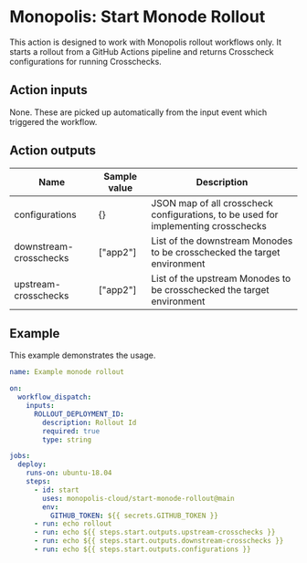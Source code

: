 # Monopolis: Start Monode Rollout

This action is designed to work with Monopolis rollout workflows only. It starts a rollout from a GitHub Actions pipeline and returns Crosscheck configurations for running Crosschecks.

## Action inputs
None. These are picked up automatically from the input event which triggered the workflow.

## Action outputs
| Name                       | Sample value | Description                                                                        |
|----------------------------|--------------|------------------------------------------------------------------------------------|
| configurations | {}           | JSON map of all crosscheck configurations, to be used for implementing crosschecks |
| downstream-crosschecks     | ["app2"]     | List of the downstream Monodes to be crosschecked the target environment           |
| upstream-crosschecks       | ["app2"]     | List of the upstream Monodes to be crosschecked the target environment             |

## Example
This example demonstrates the usage.

```yml
name: Example monode rollout

on:
  workflow_dispatch:
    inputs:
      ROLLOUT_DEPLOYMENT_ID:
        description: Rollout Id
        required: true
        type: string

jobs:
  deploy:
    runs-on: ubuntu-18.04
    steps:
      - id: start
        uses: monopolis-cloud/start-monode-rollout@main
        env:
          GITHUB_TOKEN: ${{ secrets.GITHUB_TOKEN }}
      - run: echo rollout
      - run: echo ${{ steps.start.outputs.upstream-crosschecks }}
      - run: echo ${{ steps.start.outputs.downstream-crosschecks }}
      - run: echo ${{ steps.start.outputs.configurations }}
```
